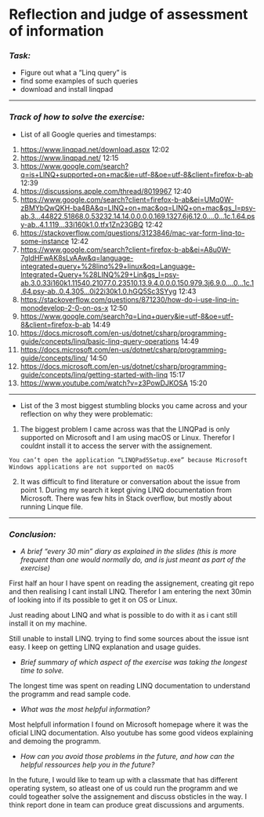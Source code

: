 # Reflection and judge of assessment of information

### _Task:_
  - Figure out what a “Linq query” is
  - find some examples of such queries
  - download and install linqpad

--------------------------------------------------------------

### _Track of how to solve the exercise:_
- List of all Google queries and timestamps:

1. https://www.linqpad.net/download.aspx 12:02
2. https://www.linqpad.net/ 12:15
3. https://www.google.com/search?q=is+LINQ+supported+on+mac&ie=utf-8&oe=utf-8&client=firefox-b-ab 12:39
3. https://discussions.apple.com/thread/8019967 12:40
4. https://www.google.com/search?client=firefox-b-ab&ei=UMq0W-zBMYbQwQKH-ba4BA&q=LINQ+on+mac&oq=LINQ+on+mac&gs_l=psy-ab.3...44822.51868.0.53232.14.14.0.0.0.0.169.1327.6j6.12.0....0...1c.1.64.psy-ab..4.1.119...33i160k1.0.tfx1Zn23GBQ 12:42
5. https://stackoverflow.com/questions/3123846/mac-var-form-linq-to-some-instance 12:42
6. https://www.google.com/search?client=firefox-b-ab&ei=A8u0W-7gIdHFwAK8sLvAAw&q=language-integrated+query+%28linq%29+linux&oq=Language-Integrated+Query+%28LINQ%29+Lin&gs_l=psy-ab.3.0.33i160k1.11540.21077.0.23510.13.9.4.0.0.0.150.979.3j6.9.0....0...1c.1.64.psy-ab..0.4.305...0i22i30k1.0.hGQ5Sc3SYyg 12:43
7. https://stackoverflow.com/questions/871230/how-do-i-use-linq-in-monodevelop-2-0-on-os-x 12:50
3. https://www.google.com/search?q=Linq+query&ie=utf-8&oe=utf-8&client=firefox-b-ab 14:49
4. https://docs.microsoft.com/en-us/dotnet/csharp/programming-guide/concepts/linq/basic-linq-query-operations 14:49
5. https://docs.microsoft.com/en-us/dotnet/csharp/programming-guide/concepts/linq/ 14:50
6. https://docs.microsoft.com/en-us/dotnet/csharp/programming-guide/concepts/linq/getting-started-with-linq 15:17
7. https://www.youtube.com/watch?v=z3PowDJKOSA 15:20
--------------------------------------------------------------
- List of the 3 most biggest stumbling blocks you came across and your reflection on why they were problematic:

1. The biggest problem I came across was that the LINQPad is only supported on Microsoft and I am using macOS or Linux. Therefor I couldnt install it to access the server with the assignement.
```
You can’t open the application “LINQPad5Setup.exe” because Microsoft Windows applications are not supported on macOS
```

2. It was difficult to find literature or conversation about the issue from point 1. During my search it kept giving LINQ documentation from Microsoft. There was few hits in Stack overflow, but mostly about running Linque file.

--------------------------------------------------------------

### _Conclusion:_

* _A brief “every 30 min” diary as explained in the slides (this is more frequent than one would normally do, and is just meant as part of the exercise)_

First half an hour I have spent on reading the assignement, creating git repo and then realising I cant install LINQ. Therefor I am entering the next 30min of looking into if its possible to get it on OS or Linux.

Just reading about LINQ and what is possible to do with it as i cant still install it on my machine.

Still unable to install LINQ. trying to find some sources about the issue isnt easy. I keep on getting LINQ explanation and usage guides.

* _Brief summary of which aspect of the exercise was taking the longest time to solve._

The longest time was spent on reading LINQ documentation to understand the programm and read sample code.

* _What was the most helpful information?_

Most helpfull information I found on Microsoft homepage where it was the oficial LINQ documentation. Also youtube has some good videos explaining and demoing the programm.

* _How can you avoid those problems in the future, and how can the helpful ressources help you in the future?_

In the future, I would like to team up with a classmate that has different operating system, so atleast one of us could run the programm and we could togeather solve the assignement and discuss obsticles in the way. I think report done in team can produce great discussions and arguments.
